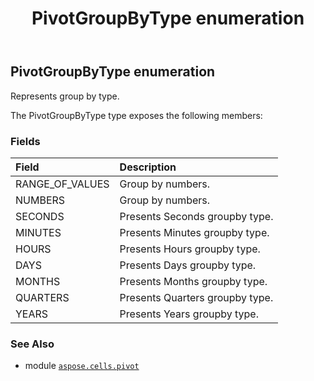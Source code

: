 ﻿---
title: PivotGroupByType enumeration
second_title: Aspose.Cells for Python via .NET API References
description: 
type: docs
weight: 320
url: /aspose.cells.pivot/pivotgroupbytype/
is_root: false
---

## PivotGroupByType enumeration

Represents group by type.



The PivotGroupByType type exposes the following members:

### Fields
| Field | Description |
| :- | :- |
| RANGE_OF_VALUES | Group by numbers. |
| NUMBERS | Group by numbers. |
| SECONDS | Presents Seconds groupby type. |
| MINUTES | Presents Minutes groupby type. |
| HOURS | Presents Hours groupby type. |
| DAYS | Presents Days groupby type. |
| MONTHS | Presents Months groupby type. |
| QUARTERS | Presents Quarters groupby type. |
| YEARS | Presents Years groupby type. |



### See Also
* module [`aspose.cells.pivot`](..)
